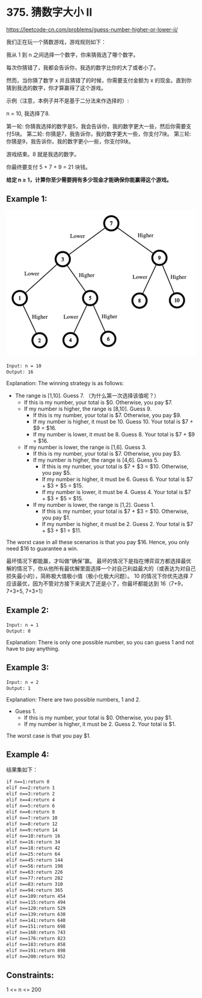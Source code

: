 # 375. 猜数字大小 II
https://leetcode-cn.com/problems/guess-number-higher-or-lower-ii/

我们正在玩一个猜数游戏，游戏规则如下：

我从 1 到 n 之间选择一个数字，你来猜我选了哪个数字。

每次你猜错了，我都会告诉你，我选的数字比你的大了或者小了。

然而，当你猜了数字 x 并且猜错了的时候，你需要支付金额为 x 的现金。直到你猜到我选的数字，你才算赢得了这个游戏。

示例（注意，本例子并不是基于二分法来作选择的）:

n = 10, 我选择了8.

第一轮: 你猜我选择的数字是5，我会告诉你，我的数字更大一些，然后你需要支付5块。
第二轮: 你猜是7，我告诉你，我的数字更大一些，你支付7块。
第三轮: 你猜是9，我告诉你，我的数字更小一些，你支付9块。

游戏结束。8 就是我选的数字。

你最终要支付 5 + 7 + 9 = 21 块钱。

**给定 n ≥ 1，计算你至少需要拥有多少现金才能确保你能赢得这个游戏。**

## Example 1:

![img.png](img.png)

```
Input: n = 10
Output: 16
```

Explanation: The winning strategy is as follows:
- The range is [1,10]. Guess 7. （为什么第一次选择该值呢？）
    - If this is my number, your total is $0. Otherwise, you pay $7.
    - If my number is higher, the range is [8,10]. Guess 9.
        - If this is my number, your total is $7. Otherwise, you pay $9.
        - If my number is higher, it must be 10. Guess 10. Your total is $7 + $9 = $16.
        - If my number is lower, it must be 8. Guess 8. Your total is $7 + $9 = $16.
    - If my number is lower, the range is [1,6]. Guess 3.
        - If this is my number, your total is $7. Otherwise, you pay $3.
        - If my number is higher, the range is [4,6]. Guess 5.
            - If this is my number, your total is $7 + $3 = $10. Otherwise, you pay $5.
            - If my number is higher, it must be 6. Guess 6. Your total is $7 + $3 + $5 = $15.
            - If my number is lower, it must be 4. Guess 4. Your total is $7 + $3 + $5 = $15.
        - If my number is lower, the range is [1,2]. Guess 1.
            - If this is my number, your total is $7 + $3 = $10. Otherwise, you pay $1.
            - If my number is higher, it must be 2. Guess 2. Your total is $7 + $3 + $1 = $11.

The worst case in all these scenarios is that you pay $16. Hence, you only need $16 to guarantee a win.

最坏情况下都能赢，才叫做“确保”赢。
最坏的情况下是指在博弈双方都选择最优解的情况下，你从他所有最优解里面选择一个对自己利益最大的（或表达为对自己损失最小的），简称极大值极小值（极小化极大问题）。
10 的情况下你优先选择 7 应该最优，因为不管对方接下来说大了还是小了，你最坏都能达到 16（7+9，7+3+5, 7+3+1）

## Example 2:

```
Input: n = 1
Output: 0
```

Explanation: There is only one possible number, so you can guess 1 and not have to pay anything.


## Example 3:

```
Input: n = 2
Output: 1
```
Explanation: There are two possible numbers, 1 and 2.
- Guess 1.
    - If this is my number, your total is $0. Otherwise, you pay $1.
    - If my number is higher, it must be 2. Guess 2. Your total is $1.

The worst case is that you pay $1.
    
## Example 4:

结果集如下：

```
if n==1:return 0
elif n==2:return 1
elif n==3:return 2
elif n==4:return 4
elif n==5:return 6
elif n==6:return 8
elif n==7:return 10
elif n==8:return 12
elif n==9:return 14
elif n==10:return 16
elif n==16:return 34
elif n==18:return 42
elif n==25:return 64
elif n==45:return 144
elif n==56:return 198
elif n==63:return 226
elif n==77:return 282
elif n==83:return 310
elif n==94:return 365
elif n==109:return 454
elif n==115:return 494
elif n==120:return 529
elif n==139:return 630
elif n==141:return 640
elif n==151:return 698
elif n==160:return 743
elif n==176:return 823
elif n==183:return 858
elif n==191:return 898
elif n==200:return 952
```

## Constraints:

1 <= n <= 200
